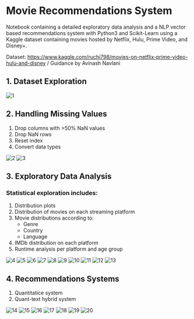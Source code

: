 # Movie Recommendations System

Notebook containing a detailed exploratory data analysis and a NLP vector based recommendations system with Python3 and Scikit-Learn using a Kaggle dataset containing movies hosted by Netflix, Hulu, Prime Video, and Disney+.

Dataset: https://www.kaggle.com/ruchi798/movies-on-netflix-prime-video-hulu-and-disney / Guidance by Avinash Navlani

## 1. Dataset Exploration

![1](https://user-images.githubusercontent.com/62403518/103226745-13d4c800-492d-11eb-9cd3-1589d7b69c4a.png)


## 2. Handling Missing Values

1. Drop columns with >50% NaN values
2. Drop NaN rows
3. Reset index
4. Convert data types

![2](https://user-images.githubusercontent.com/62403518/103226733-11726e00-492d-11eb-84c9-c7dad42a99f6.png)
![3](https://user-images.githubusercontent.com/62403518/103226730-11726e00-492d-11eb-8ffd-92b9e68e059c.png)


## 3. Exploratory Data Analysis

### **Statistical exploration includes:**

1. Distribution plots
2. Distribution of movies on each streaming platform
3. Movie distributions according to:
    * Genre
    * Country
    * Language
4. IMDb distribution on each platform
5. Runtime analysis per platform and age group

![4](https://user-images.githubusercontent.com/62403518/103226729-10d9d780-492d-11eb-991b-7ed626a0cae1.png)
![5](https://user-images.githubusercontent.com/62403518/103226728-10d9d780-492d-11eb-8a6e-fbc3910e9c90.png)
![6](https://user-images.githubusercontent.com/62403518/103226727-10414100-492d-11eb-8569-547431b69769.png)
![7](https://user-images.githubusercontent.com/62403518/103226712-0d465080-492d-11eb-90d9-c313ce0e2c8a.png)
![8](https://user-images.githubusercontent.com/62403518/103226716-0e777d80-492d-11eb-8f2e-e6ab9bc17a3e.png)
![9](https://user-images.githubusercontent.com/62403518/103226719-0f101400-492d-11eb-94f7-1fe877583e8a.png)
![10](https://user-images.githubusercontent.com/62403518/103226721-0fa8aa80-492d-11eb-9039-aa708197c0ba.png)
![11](https://user-images.githubusercontent.com/62403518/103226723-10414100-492d-11eb-8b25-1c2b41c84454.png)
![12](https://user-images.githubusercontent.com/62403518/103226747-13d4c800-492d-11eb-8de3-9e62406827f8.png)
![13](https://user-images.githubusercontent.com/62403518/103226744-133c3180-492d-11eb-846f-e248dd1d5073.png)


## 4. Recommendations Systems

1. Quantitatice system
2. Quant-text hybrid system

![14](https://user-images.githubusercontent.com/62403518/103227330-6498f080-492e-11eb-9262-029cf6c9154b.png)
![15](https://user-images.githubusercontent.com/62403518/103226735-120b0480-492d-11eb-9f25-da3dcd1ad903.png)
![16](https://user-images.githubusercontent.com/62403518/103226737-120b0480-492d-11eb-8b6b-8b2c453fc025.png)
![17](https://user-images.githubusercontent.com/62403518/103227388-8c885400-492e-11eb-9516-d7a67f02920f.png)
![18](https://user-images.githubusercontent.com/62403518/103226739-12a39b00-492d-11eb-830e-5309c89fa64c.png)
![19](https://user-images.githubusercontent.com/62403518/103226740-133c3180-492d-11eb-8403-b2e290e1772a.png)
![20](https://user-images.githubusercontent.com/62403518/103226742-133c3180-492d-11eb-8aef-9d114c9d8e6b.png)
